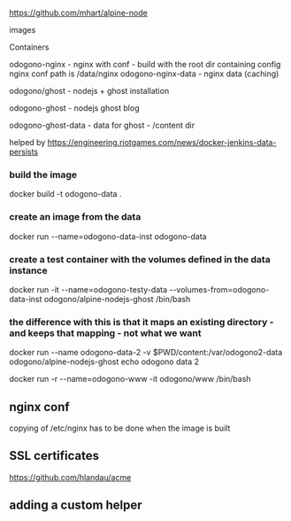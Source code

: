 https://github.com/mhart/alpine-node


images

Containers

odogono-nginx - nginx with conf - build with the root dir containing config
    nginx conf path is /data/nginx
odogono-nginx-data - nginx data (caching)

odogono/ghost - nodejs + ghost installation

odogono-ghost - nodejs ghost blog

odogono-ghost-data - data for ghost - /content dir




helped by https://engineering.riotgames.com/news/docker-jenkins-data-persists

### build the image
docker build -t odogono-data .

### create an image from the data
docker run --name=odogono-data-inst odogono-data

### create a test container with the volumes defined in the data instance
docker run -it --name=odogono-testy-data --volumes-from=odogono-data-inst odogono/alpine-nodejs-ghost /bin/bash

### the difference with this is that it maps an existing directory - and keeps that mapping - not what we want
docker run --name odogono-data-2 -v $PWD/content:/var/odogono2-data odogono/alpine-nodejs-ghost echo odogono data 2


docker run -r --name=odogono-www -it odogono/www /bin/bash


## nginx conf

copying of /etc/nginx has to be done when the image is built


## SSL certificates

https://github.com/hlandau/acme


## adding a custom helper